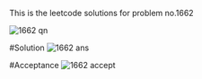 This is the leetcode solutions for problem no.1662


![1662 qn](https://github.com/bhuvaneshk2002/leetcode-solutions/assets/145894362/2dd0bfb8-0921-4681-9766-20188aeae82e)


#Solution
![1662 ans](https://github.com/bhuvaneshk2002/leetcode-solutions/assets/145894362/31d074b5-1532-4cba-a3fe-be3a66e235cb)

#Acceptance
![1662 accept](https://github.com/bhuvaneshk2002/leetcode-solutions/assets/145894362/0344ad30-5151-46e8-b3c6-19b14d6c0b31)
